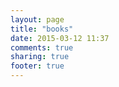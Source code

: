 ```yaml
---
layout: page
title: "books"
date: 2015-03-12 11:37
comments: true
sharing: true
footer: true
---
```

